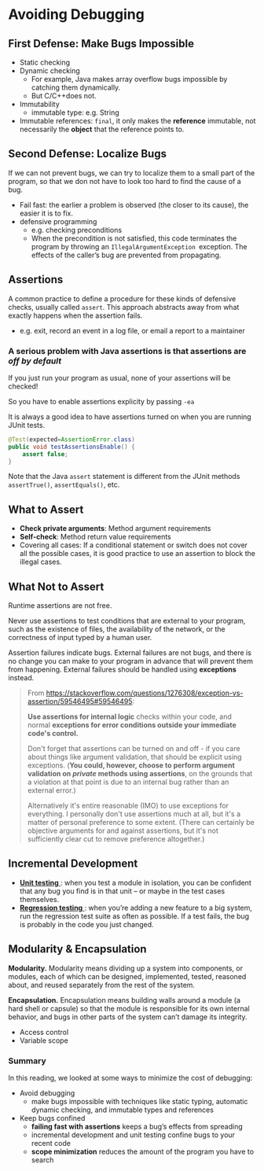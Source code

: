 # Avoiding Debugging

## First Defense: Make Bugs Impossible

- Static checking
- Dynamic checking
  - For example, Java makes array overflow bugs impossible by catching them dynamically.
  - But C/C++does not.
- Immutability 
  - immutable type: e.g. String
- Immutable references: `final`, it only makes the **reference** immutable, not necessarily the **object** that the reference points to.

## Second Defense: Localize Bugs

If we can not prevent bugs, we can try to localize them to a small part of the program, so that we don not have to look too hard to find the cause of a bug.

- Fail fast: the earlier a problem is observed (the closer to its cause), the easier it is to fix.
- defensive programming
  - e.g. checking preconditions
  - When the precondition is not satisfied, this code terminates the program by throwing an `IllegalArgumentException `exception. The effects of the caller’s bug are prevented from propagating.

## Assertions

A common practice to define a procedure for these kinds of defensive checks, usually called `assert`. This approach abstracts away from what exactly happens when the assertion fails. 

- e.g. exit, record an event in a log file, or email a report to a maintainer

### A serious problem with Java assertions is that assertions are *off by default*

If you just run your program as usual, none of your assertions will be checked! 

So you have to enable assertions explicity by passing `-ea`

It is always a good idea to have assertions turned on when you are running JUnit tests.

```java
@Test(expected=AssertionError.class)
public void testAssertionsEnable() {
	assert false;
}
```

Note that the Java `assert` statement is different from the JUnit methods `assertTrue()`, `assertEquals()`, etc.

## What to Assert

- **Check private arguments**: Method argument requirements
- **Self-check**: Method return value requirements
- Covering all cases: If a conditional statement or switch does not cover all the possible cases, it is good practice to use an assertion to block the illegal cases.

## What  Not to Assert

Runtime assertions are not free.

Never use assertions to test conditions that are external to your program, such as the existence of files, the availability of the network, or the correctness of input typed by a human user.

Assertion failures indicate bugs. External failures are not bugs, and there is no change you can make to your program in advance that will prevent them from happening. External failures should be handled using **exceptions** instead.



> From https://stackoverflow.com/questions/1276308/exception-vs-assertion/59546495#59546495:
>
> **Use assertions for internal logic** checks within your code, and normal **exceptions for error conditions outside your immediate code's control.**
>
> Don't forget that assertions can be turned on and off - if you care about things like argument validation, that should be explicit using exceptions. (**You could, however, choose to perform argument validation on *private* methods using assertions**, on the grounds that a violation at that point is due to an internal bug rather than an external error.)
>
> Alternatively it's entire reasonable (IMO) to use exceptions for everything. I personally don't use assertions much at all, but it's a matter of personal preference to some extent. (There can certainly be objective arguments for and against assertions, but it's not sufficiently clear cut to remove preference altogether.)

## Incremental Development

- [**Unit testing** ](https://ocw.mit.edu/ans7870/6/6.005/s16/classes/03-testing/#unit_testing_and_stubs): when you test a module in isolation, you can be confident that any bug you find is in that unit – or maybe in the test cases themselves.
- [**Regression testing** ](https://ocw.mit.edu/ans7870/6/6.005/s16/classes/03-testing/#automated_testing_and_regression_testing): when you’re adding a new feature to a big system, run the regression test suite as often as possible. If a test fails, the bug is probably in the code you just changed.

## Modularity & Encapsulation

**Modularity.** Modularity means dividing up a system into components, or modules, each of which can be designed, implemented, tested, reasoned about, and reused separately from the rest of the system.

**Encapsulation.** Encapsulation means building walls around a module (a hard shell or capsule) so that the module is responsible for its own internal behavior, and bugs in other parts of the system can’t damage its integrity.

- Access control
- Variable scope

### Summary

In this reading, we looked at some ways to minimize the cost of debugging:

- Avoid debugging
  - make bugs impossible with techniques like static typing, automatic dynamic checking, and immutable types and references
- Keep bugs confined
  - **failing fast with assertions** keeps a bug’s effects from spreading
  - incremental development and unit testing confine bugs to your recent code
  - **scope minimization** reduces the amount of the program you have to search



